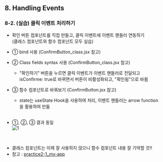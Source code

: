 ## 8. Handling Events
### 8-2. (실습) 클릭 이벤트 처리하기   
- 확인 버튼 컴포넌트를 직접 만들고, 클릭 이벤트에 이벤트 핸들러 연동하기   
  (클래스 컴포넌트와 함수 컴포넌트 모두 실습)   
- ① bind 사용 (ConfirmButton_class.jsx 참고)   
- ② Class fields syntax 사용 (ConfirmButton_class.jsx 참고)   
  * "확인하기" 버튼을 누르면 클릭 이벤트가 이벤트 핸들러로 전달되고   
    isConfirme: true로 바뀌면서 버튼이 비활성화되고, "확인됨"으로 바뀜   
- ③ 함수 컴포넌트로 바꿔보기 (ConfirmButton.jsx 참고)   
  * state는 useState Hook을 사용하여 처리, 이벤트 핸들러는 arrow function을 활용하여 만듦   
  <br>

-  ①, ②, ③ 결과 동일   
  ![1](https://user-images.githubusercontent.com/114986832/215383438-c934bddb-f1aa-40c1-a6fb-d7c024b93d9a.png)
  <br>

- 클래스 컴포넌트는 이제 잘 사용하지 않으니 함수 컴포넌트 내용 잘 기억할 것!!   
- 참고 : [practice2-1_my-app](https://github.com/Son-Sumin/react-notes/tree/main/React%20JS/%EC%86%8C%ED%94%8C/practice)   
<br>
